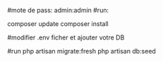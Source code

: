 #mote de pass: admin:admin
#run:

composer update
composer install

#modifier .env ficher et ajouter votre DB

#run
php artisan migrate:fresh
php artisan db:seed
